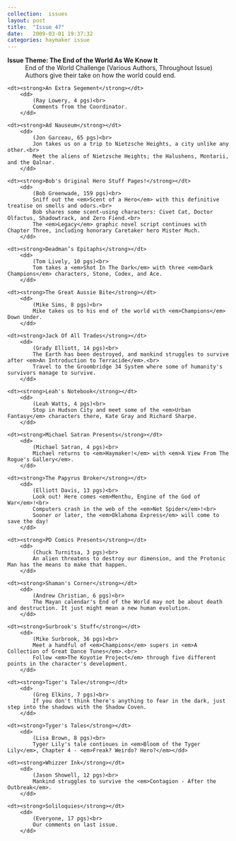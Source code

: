 ```yaml
---
collection:  issues
layout: post
title:  "Issue 47"
date:   2009-03-01 19:37:32
categories: haymaker issue
---
```


<dl>
	<dt class="theme"><strong>Issue Theme: The End of the World As We Know It</theme></strong></dt>
		<dd>
			End of the World Challenge (Various Authors, Throughout Issue)<br>
			Authors give their take on how the world could end.
		</dd>

	<dt><strong>An Extra Segement</strong></dt>
		<dd>
		 	(Ray Lowery, 4 pgs)<br>
			Comments from the Coordinator.
		</dd>

	<dt><strong>Ad Nauseum</strong></dt>
		<dd>
		 	(Jon Garceau, 65 pgs)<br>
			Jon takes us on a trip to Nietzsche Heights, a city unlike any other.<br>
			Meet the aliens of Nietzsche Heights; the Halushens, Montarii, and the Qalnar.
		</dd>

	<dt><strong>Bob's Original Hero Stuff Pages!</strong></dt>
		<dd>
		 	(Bob Greenwade, 159 pgs)<br>
			Sniff out the <em>Scent of a Hero</em> with this definitive treatise on smells and odors.<br>
			Bob shares some scent-using characters: Civet Cat, Doctor Olfactus, Shadowtrack, and Zero Fiend.<br>
			The <em>Legacy</em> graphic novel script continues with Chapter Three, including honorary Caretaker hero Mister Much.
		</dd>

	<dt><strong>Deadman’s Epitaphs</strong></dt>
		<dd>
		 	(Tom Lively, 10 pgs)<br>
			Tom takes a <em>Shot In The Dark</em> with three <em>Dark Champions</em> characters, Stone, Codex, and Ace.
		</dd>

	<dt><strong>The Great Aussie Bite</strong></dt>
		<dd>
		 	(Mike Sims, 8 pgs)<br>
			Mike takes us to his end of the world with <em>Champions</em> Down Under.
		</dd>

	<dt><strong>Jack Of All Trades</strong></dt>
		<dd>
		 	(Grady Elliott, 14 pgs)<br>
			The Earth has been destroyed, and mankind struggles to survive after <em>An Introduction to Terracide</em>.<br>
			Travel to the Groombridge 34 System where some of humanity's survivors manage to survive.
		</dd>
	
	<dt><strong>Leah's Notebook</strong></dt>
		<dd>
		 	(Leah Watts, 4 pgs)<br>
			Stop in Hudson City and meet some of the <em>Urban Fantasy</em> characters there, Kate Gray and Richard Sharpe.
		</dd>
			
	<dt><strong>Michael Satran Presents</strong></dt>
		<dd>
		 	(Michael Satran, 4 pgs)<br>
			Michael returns to <em>Haymaker!</em> with <em>A View From The Rogue's Gallery</em>.
		</dd>

	<dt><strong>The Papyrus Broker</strong></dt>
		<dd>
		 	(Elliott Davis, 13 pgs)<br>
			Look out! Here comes <em>Menthu, Engine of the God of War</em>!<br>
			Computers crash in the web of the <em>Net Spider</em>!<br>
			Sooner or later, the <em>Oklahoma Express</em> will come to save the day!
		</dd>

	<dt><strong>PD Comics Presents</strong></dt>
		<dd>
		 	(Chuck Turnitsa, 3 pgs)<br>
			An alien threatens to destroy our dimension, and the Protonic Man has the means to make that happen.
		</dd>
			
	<dt><strong>Shaman's Corner</strong></dt>
		<dd>
		 	(Andrew Christian, 6 pgs)<br>
			The Mayan calendar's End of the World may not be about death and destruction. It just might mean a new human evolution.
		</dd>
			
	<dt><strong>Surbrook's Stuff</strong></dt>
		<dd>
		 	(Mike Surbrook, 36 pgs)<br>
			Meet a handful of <em>Champions</em> supers in <em>A Collection of Great Dance Tunes</em>.<br>
			Follow <em>The Koyotie Project</em> through five different points in the character's development.
		</dd>

	<dt><strong>Tiger's Tale</strong></dt>
		<dd>
		 	(Greg Elkins, 7 pgs)<br>
			If you don't think there's anything to fear in the dark, just step into the shadows with the Shadow Coven.
		</dd>

	<dt><strong>Tyger's Tales</strong></dt>
		<dd>
		 	(Lisa Brown, 8 pgs)<br>
			Tyger Lily's tale continues in <em>Bloom of the Tyger Lily</em>, Chapter 4 - <em>Freak? Weirdo? Hero?</em></dd>

	<dt><strong>Whizzer Ink</strong></dt>
		<dd>
		 	(Jason Showell, 12 pgs)<br>
			Mankind struggles to survive the <em>Contagion - After the Outbreak</em>.
		</dd>

	<dt><strong>Soliloquies</strong></dt>
		<dd>
		 	(Everyone, 17 pgs)<br>
			Our comments on last issue.
		</dd>
</dl>
